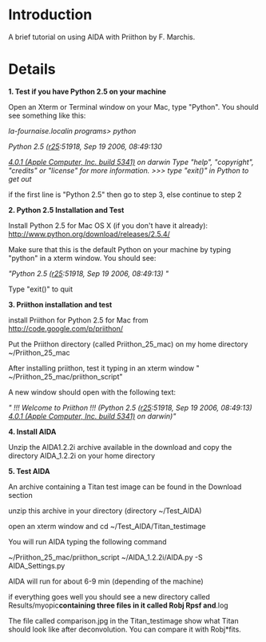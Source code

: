 # Introduction #

A brief tutorial on using AIDA with Priithon by F. Marchis.


# Details #

**1. Test if you have Python 2.5 on your machine**

Open an Xterm or Terminal window on your Mac, type "Python". You should see something like this:

_la-fournaise.localin programs> python_

_Python 2.5 ([r25](https://code.google.com/p/aida-deconvolution/source/detail?r=25):51918, Sep 19 2006, 08:49:130_

_[4.0.1 (Apple Computer, Inc. build 5341)](GCC.md) on darwin_
_Type "help", "copyright", "credits" or "license" for more information._
_>>>_
_type "exit()" in Python to get out_

if the first line is "Python 2.5" then go to step 3, else continue to step 2

**2. Python 2.5 Installation and Test**

Install Python 2.5 for Mac OS X (if you don't have it already): http://www.python.org/download/releases/2.5.4/

Make sure that this is the default Python on your machine by typing
"python" in a xterm window.  You should see:

_"Python 2.5 ([r25](https://code.google.com/p/aida-deconvolution/source/detail?r=25):51918, Sep 19 2006, 08:49:13) "_

Type "exit()" to quit

**3. Priithon installation and test**

install Priithon for Python 2.5 for Mac from http://code.google.com/p/priithon/

Put the Priithon directory (called Priithon\_25\_mac) on my home directory ~/Priithon\_25\_mac

After installing priithon, test it typing in an xterm window " ~/Priithon\_25\_mac/priithon\_script"

A new window should open with the following text:

_" !!! Welcome to Priithon !!!_
_(Python 2.5 ([r25](https://code.google.com/p/aida-deconvolution/source/detail?r=25):51918, Sep 19 2006, 08:49:13)  [4.0.1 (Apple Computer, Inc. build 5341)](GCC.md) on darwin)"_

**4. Install AIDA**

Unzip the AIDA1.2.2i archive available in the download and copy the directory  AIDA\_1.2.2i on your home directory

**5. Test AIDA**

An archive containing a Titan test image can be found in the Download section

unzip this archive in your directory (directory ~/Test\_AIDA)

open an xterm window and cd ~/Test\_AIDA/Titan\_testimage

You will run AIDA typing the following command

~/Priithon\_25\_mac/priithon\_script ~/AIDA\_1.2.2i/AIDA.py -S AIDA\_Settings.py

AIDA will run for about 6-9 min (depending of the machine)

if everything goes well you should see a new directory called Results/myopic**containing three files in it called Robj Rpsf and**.log

The file called comparison.jpg in the Titan\_testimage show what Titan should look like after deconvolution. You can compare it with Robj\*fits.